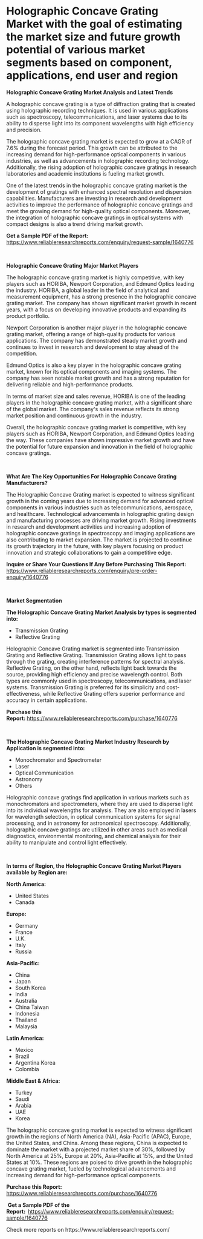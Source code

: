 <p><h1>Holographic Concave Grating Market with the goal of estimating the market size and future growth potential of various market segments based on component, applications, end user and region</h1></p><p><strong>Holographic Concave Grating Market Analysis and Latest Trends</strong></p>
<p><p>A holographic concave grating is a type of diffraction grating that is created using holographic recording techniques. It is used in various applications such as spectroscopy, telecommunications, and laser systems due to its ability to disperse light into its component wavelengths with high efficiency and precision. </p><p>The holographic concave grating market is expected to grow at a CAGR of 7.6% during the forecast period. This growth can be attributed to the increasing demand for high-performance optical components in various industries, as well as advancements in holographic recording technology. Additionally, the rising adoption of holographic concave gratings in research laboratories and academic institutions is fueling market growth.</p><p>One of the latest trends in the holographic concave grating market is the development of gratings with enhanced spectral resolution and dispersion capabilities. Manufacturers are investing in research and development activities to improve the performance of holographic concave gratings and meet the growing demand for high-quality optical components. Moreover, the integration of holographic concave gratings in optical systems with compact designs is also a trend driving market growth.</p></p>
<p><strong>Get a Sample PDF of the Report:&nbsp;</strong> <a href="https://www.reliableresearchreports.com/enquiry/request-sample/1640776">https://www.reliableresearchreports.com/enquiry/request-sample/1640776</a></p>
<p>&nbsp;</p>
<p><strong>Holographic Concave Grating Major Market Players</strong></p>
<p><p>The holographic concave grating market is highly competitive, with key players such as HORIBA, Newport Corporation, and Edmund Optics leading the industry. HORIBA, a global leader in the field of analytical and measurement equipment, has a strong presence in the holographic concave grating market. The company has shown significant market growth in recent years, with a focus on developing innovative products and expanding its product portfolio.</p><p>Newport Corporation is another major player in the holographic concave grating market, offering a range of high-quality products for various applications. The company has demonstrated steady market growth and continues to invest in research and development to stay ahead of the competition.</p><p>Edmund Optics is also a key player in the holographic concave grating market, known for its optical components and imaging systems. The company has seen notable market growth and has a strong reputation for delivering reliable and high-performance products.</p><p>In terms of market size and sales revenue, HORIBA is one of the leading players in the holographic concave grating market, with a significant share of the global market. The company's sales revenue reflects its strong market position and continuous growth in the industry.</p><p>Overall, the holographic concave grating market is competitive, with key players such as HORIBA, Newport Corporation, and Edmund Optics leading the way. These companies have shown impressive market growth and have the potential for future expansion and innovation in the field of holographic concave gratings.</p></p>
<p>&nbsp;</p>
<p><strong>What Are The Key Opportunities For Holographic Concave Grating Manufacturers?</strong></p>
<p><p>The Holographic Concave Grating market is expected to witness significant growth in the coming years due to increasing demand for advanced optical components in various industries such as telecommunications, aerospace, and healthcare. Technological advancements in holographic grating design and manufacturing processes are driving market growth. Rising investments in research and development activities and increasing adoption of holographic concave gratings in spectroscopy and imaging applications are also contributing to market expansion. The market is projected to continue its growth trajectory in the future, with key players focusing on product innovation and strategic collaborations to gain a competitive edge.</p></p>
<p><strong>Inquire or Share Your Questions If Any Before Purchasing This Report:</strong> <a href="https://www.reliableresearchreports.com/enquiry/pre-order-enquiry/1640776">https://www.reliableresearchreports.com/enquiry/pre-order-enquiry/1640776</a></p>
<p>&nbsp;</p>
<p><strong>Market Segmentation</strong></p>
<p><strong>The Holographic Concave Grating Market Analysis by types is segmented into:</strong></p>
<p><ul><li>Transmission Grating</li><li>Reflective Grating</li></ul></p>
<p><p>Holographic Concave Grating market is segmented into Transmission Grating and Reflective Grating. Transmission Grating allows light to pass through the grating, creating interference patterns for spectral analysis. Reflective Grating, on the other hand, reflects light back towards the source, providing high efficiency and precise wavelength control. Both types are commonly used in spectroscopy, telecommunications, and laser systems. Transmission Grating is preferred for its simplicity and cost-effectiveness, while Reflective Grating offers superior performance and accuracy in certain applications.</p></p>
<p><strong>Purchase this Report:&nbsp;</strong><a href="https://www.reliableresearchreports.com/purchase/1640776">https://www.reliableresearchreports.com/purchase/1640776</a></p>
<p>&nbsp;</p>
<p><strong>The Holographic Concave Grating Market Industry Research by Application is segmented into:</strong></p>
<p><ul><li>Monochromator and Spectrometer</li><li>Laser</li><li>Optical Communication</li><li>Astronomy</li><li>Others</li></ul></p>
<p><p>Holographic concave gratings find application in various markets such as monochromators and spectrometers, where they are used to disperse light into its individual wavelengths for analysis. They are also employed in lasers for wavelength selection, in optical communication systems for signal processing, and in astronomy for astronomical spectroscopy. Additionally, holographic concave gratings are utilized in other areas such as medical diagnostics, environmental monitoring, and chemical analysis for their ability to manipulate and control light effectively.</p></p>
<p>&nbsp;</p>
<p><strong>In terms of Region, the Holographic Concave Grating Market Players available by Region are:</strong></p>
<p>
    <p> <strong> North America: </strong>
        <ul>
            <li>United States</li>
            <li>Canada</li>
        </ul>
        </p> 
    <p> <strong> Europe: </strong>
        <ul>
            <li>Germany</li>
            <li>France</li>
            <li>U.K.</li>
            <li>Italy</li>
            <li>Russia</li>
        </ul>
        </p> 
    <p> <strong> Asia-Pacific: </strong>
        <ul>
            <li>China</li>
            <li>Japan</li>
            <li>South Korea</li>
            <li>India</li>
            <li>Australia</li>
            <li>China Taiwan</li>
            <li>Indonesia</li>
            <li>Thailand</li>
            <li>Malaysia</li>
        </ul>
        </p> 
    <p> <strong> Latin America: </strong>
        <ul>
            <li>Mexico</li>
            <li>Brazil</li>
            <li>Argentina Korea</li>
            <li>Colombia</li>
        </ul>
        </p> 
    <p> <strong> Middle East & Africa: </strong>
        <ul>
            <li>Turkey</li>
            <li>Saudi</li>
            <li>Arabia</li>
            <li>UAE</li>
            <li>Korea</li>
        </ul>
    </p>
    </p>
<p><p>The holographic concave grating market is expected to witness significant growth in the regions of North America (NA), Asia-Pacific (APAC), Europe, the United States, and China. Among these regions, China is expected to dominate the market with a projected market share of 30%, followed by North America at 25%, Europe at 20%, Asia-Pacific at 15%, and the United States at 10%. These regions are poised to drive growth in the holographic concave grating market, fueled by technological advancements and increasing demand for high-performance optical components.</p></p>
<p><strong>Purchase this Report: </strong><a href="https://www.reliableresearchreports.com/purchase/1640776">https://www.reliableresearchreports.com/purchase/1640776</a></p>
<p>&nbsp;<strong>Get a Sample PDF of the Report:&nbsp;&nbsp;</strong><a href="https://www.reliableresearchreports.com/enquiry/request-sample/1640776">https://www.reliableresearchreports.com/enquiry/request-sample/1640776</a></p>
<p><strong></strong></p>
<p>Check more reports on https://www.reliableresearchreports.com/</p>